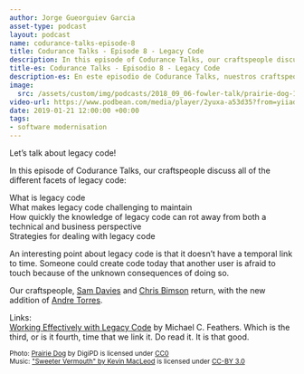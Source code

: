 ```yaml
---
author: Jorge Gueorguiev Garcia
asset-type: podcast
layout: podcast
name: codurance-talks-episode-8
title: Codurance Talks - Episode 8 - Legacy Code
description: In this episode of Codurance Talks, our craftspeople discuss legacy code, what makes it hard to maintain, and strategies for improvement.  
title-es: Codurance Talks - Episodio 8 - Legacy Code
description-es: En este episodio de Codurance Talks, nuestros craftspeople charlan sonre legacy code, qué hace que su mantenimiento sea tan costoso y cuáles son las estrategias de mejora más recomendables.  
image: 
  src: /assets/custom/img/podcasts/2018_09_06-fowler-talk/prairie-dog-1470659_1280.jpg
video-url: https://www.podbean.com/media/player/2yuxa-a53d35?from=yiiadmin&download=1&version=1&vjs=1&skin=1&auto=0&share=1&fonts=Helvetica&download=1&rtl=0
date: 2019-01-21 12:00:00 +00:00
tags:
- software modernisation
---
```


Let’s talk about legacy code! 

In this episode of Codurance Talks, our craftspeople discuss all of the different facets of legacy code: 

What is legacy code <br/>
What makes legacy code challenging to maintain <br/>
How quickly the knowledge of legacy code can rot away from both a technical and business perspective <br/>
Strategies for dealing with legacy code 

An interesting point about legacy code is that it doesn’t have a temporal link to time. Someone could create code today that another user is afraid to touch because of the unknown consequences of doing so.

Our craftspeople, [Sam Davies](https://codurance.com/publications/author/sam-davies/) and <a href="https://github.com/christopher-bimson" target="_blank">Chris Bimson</a> return, with the new addition of <a href="https://github.com/andre2w" target="_blank">Andre Torres</a>.

Links:</br>
<a href="https://www.goodreads.com/book/show/44919.Working_Effectively_with_Legacy_Code" target="_blank">Working Effectively with Legacy Code</a> by Michael C. Feathers. Which is the third, or is it fourth, time that we link it. Do read it. It is that good.

<sub>
Photo: <a href="https://pixabay.com/en/prairie-dog-singing-musical-rodent-1470659/" target="_blank">Prairie Dog</a> by DigiPD is licensed under <a href="https://creativecommons.org/publicdomain/zero/1.0/deed.en" target="_blank">CC0</a><br/>
Music: <a href="https://incompetech.com/music/royalty-free/music.html" target="_blank">"Sweeter Vermouth" by Kevin MacLeod</a> is licensed under <a href="http://creativecommons.org/licenses/by/3.0/" target="_blank">CC-BY 3.0</a>
</sub>
